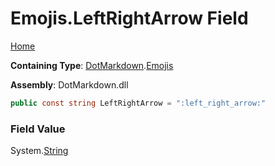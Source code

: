 # Emojis\.LeftRightArrow Field

[Home](../../../README.md)

**Containing Type**: [DotMarkdown](../../README.md)\.[Emojis](../README.md)

**Assembly**: DotMarkdown\.dll

```csharp
public const string LeftRightArrow = ":left_right_arrow:"
```

### Field Value

System\.[String](https://docs.microsoft.com/en-us/dotnet/api/system.string)